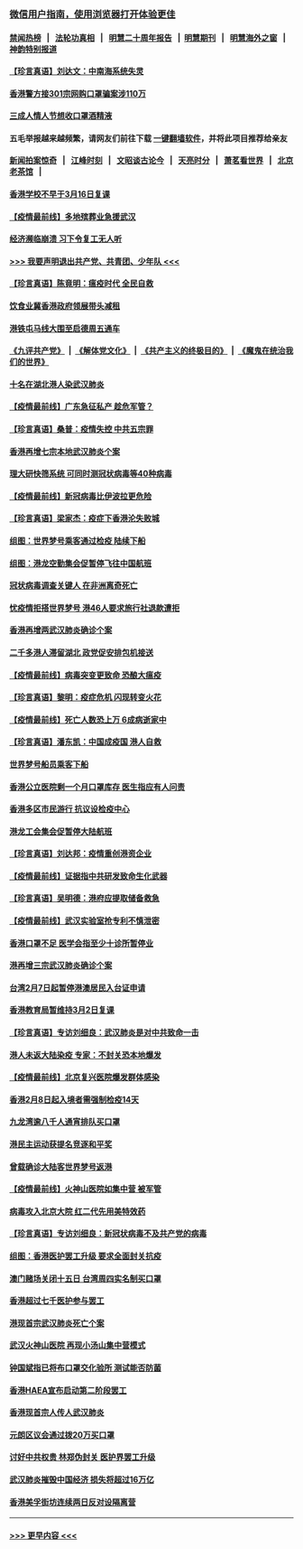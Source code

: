 ### [微信用户指南，使用浏览器打开体验更佳](https://github.com/gfw-breaker/banned-news1/blob/master/indexes/wechat-guide.md?t=0)
#### [禁闻热榜](热点新闻.md?t=0)  &nbsp;&nbsp;|&nbsp;&nbsp; [法轮功真相](https://github.com/gfw-breaker/truth/blob/master/README.md?t=0) &nbsp;&nbsp;|&nbsp;&nbsp; [明慧二十周年报告](https://github.com/gfw-breaker/mh-reports/blob/master/README.md?t=0) &nbsp;&nbsp;|&nbsp;&nbsp;[明慧期刊](https://github.com/gfw-breaker/mh-qikan) &nbsp;&nbsp;|&nbsp;&nbsp; [明慧海外之窗](https://github.com/gfw-breaker/mh-news/blob/master/README.md?t=0) &nbsp;&nbsp;|&nbsp;&nbsp; [神韵特别报道](https://github.com/gfw-breaker/mh-news/blob/master/shenyun.md?t=0)
#### [【珍言真语】刘达文：中南海系统失灵](../pages/nsc415/n11869465.md?t=02150233) 
#### [香港警方接301宗网购口罩骗案涉110万](../pages/nsc415/n11867572.md?t=02150233) 
#### [三成人情人节想收口罩酒精液](../pages/nsc415/n11867523.md?t=02150233) 
#### 五毛举报越来越频繁，请网友们前往下载 [一键翻墙软件](https://github.com/gfw-breaker/ssr-accounts)，并将此项目推荐给亲友
#### [新闻拍案惊奇](https://github.com/gfw-breaker/banned-news1/blob/master/pages/link4.md) &nbsp;&nbsp;|&nbsp;&nbsp; [江峰时刻](https://github.com/gfw-breaker/banned-news1/blob/master/pages/link4.md) &nbsp;&nbsp;|&nbsp;&nbsp; [文昭谈古论今](https://github.com/gfw-breaker/banned-news1/blob/master/pages/link4.md) &nbsp;&nbsp;|&nbsp;&nbsp; [天亮时分](https://github.com/gfw-breaker/banned-news1/blob/master/pages/link4.md) &nbsp;&nbsp;|&nbsp;&nbsp; [萧茗看世界](https://github.com/gfw-breaker/banned-news1/blob/master/pages/link4.md) &nbsp;&nbsp;|&nbsp;&nbsp; [北京老茶馆](https://github.com/gfw-breaker/banned-news1/blob/master/pages/link4.md) &nbsp;&nbsp;|&nbsp;&nbsp; 
#### [香港学校不早于3月16日复课](../pages/nsc415/n11867498.md?t=02150233) 
#### [【疫情最前线】多地殡葬业急援武汉](../pages/nsc415/n11866914.md?t=02150233) 
#### [经济濒临崩溃 习下令复工无人听](../pages/nsc415/n11867269.md?t=02150233) 
#### [>>> 我要声明退出共产党、共青团、少年队 <<<](https://github.com/begood0513/goodnews/blob/master/quit/letter.md) 
#### [【珍言真语】陈竟明：瘟疫时代 全民自救](../pages/nsc415/n11866765.md?t=02150233) 
#### [饮食业冀香港政府领展带头减租](../pages/nsc415/n11864876.md?t=02150233) 
#### [港铁屯马线大围至启德周五通车](../pages/nsc415/n11864842.md?t=02150233) 
#### [《九评共产党》](https://github.com/begood0513/9ping.md/blob/master/README.md) &nbsp;|&nbsp; [《解体党文化》](../../../../jtdwh.md/blob/master/README.md)  &nbsp;|&nbsp; [《共产主义的终极目的》](../../../../gczydzjmd.md/blob/master/README.md) &nbsp;|&nbsp; [《魔鬼在统治我们的世界》](../../../../mgztzwmdsj.md/blob/master/README.md) 
#### [十名在湖北港人染武汉肺炎](../pages/nsc415/n11864807.md?t=02150233) 
#### [【疫情最前线】广东急征私产 趁危军管？](../pages/nsc415/n11864205.md?t=02150233) 
#### [【珍言真语】桑普：疫情失控 中共五宗罪](../pages/nsc415/n11864157.md?t=02150233) 
#### [香港再增七宗本地武汉肺炎个案](../pages/nsc415/n11862405.md?t=02150233) 
#### [理大研快筛系统 可同时测冠状病毒等40种病毒](../pages/nsc415/n11862376.md?t=02150233) 
#### [【疫情最前线】新冠病毒比伊波拉更危险](../pages/nsc415/n11862199.md?t=02150233) 
#### [【珍言真语】梁家杰：疫症下香港沦失败城](../pages/nsc415/n11861588.md?t=02150233) 
#### [组图：世界梦号乘客通过检疫 陆续下船](../pages/nsc415/n11858302.md?t=02150233) 
#### [组图：港龙空勤集会促暂停飞往中国航班](../pages/nsc415/n11858190.md?t=02150233) 
#### [冠状病毒调查关键人 在非洲离奇死亡](../pages/nsc415/n11859798.md?t=02150233) 
#### [忧疫情拒搭世界梦号 港46人要求旅行社退款遭拒](../pages/nsc415/n11859849.md?t=02150233) 
#### [香港再增两武汉肺炎确诊个案](../pages/nsc415/n11859833.md?t=02150233) 
#### [二千多港人滞留湖北 政党促安排包机接送](../pages/nsc415/n11859831.md?t=02150233) 
#### [【疫情最前线】病毒突变更致命 恐酿大瘟疫](../pages/nsc415/n11859604.md?t=02150233) 
#### [【珍言真语】黎明：疫症危机 闪现转变火花](../pages/nsc415/n11859199.md?t=02150233) 
#### [【疫情最前线】死亡人数恐上万 6成病逝家中](../pages/nsc415/n11856687.md?t=02150233) 
#### [【珍言真语】潘东凯：中国成疫国 港人自救](../pages/nsc415/n11856962.md?t=02150233) 
#### [世界梦号船员乘客下船](../pages/nsc415/n11856883.md?t=02150233) 
#### [香港公立医院剩一个月口罩库存 医生指应有人问责](../pages/nsc415/n11856875.md?t=02150233) 
#### [香港多区市民游行 抗议设检疫中心](../pages/nsc415/n11856866.md?t=02150233) 
#### [港龙工会集会促暂停大陆航班](../pages/nsc415/n11856840.md?t=02150233) 
#### [【珍言真语】刘达邦：疫情重创港资企业](../pages/nsc415/n11854274.md?t=02150233) 
#### [【疫情最前线】证据指中共研发致命生化武器](../pages/nsc415/n11853087.md?t=02150233) 
#### [【珍言真语】吴明德：港府应提取储备救急](../pages/nsc415/n11852734.md?t=02150233) 
#### [【疫情最前线】武汉实验室抢专利不慎泄密](../pages/nsc415/n11850310.md?t=02150233) 
#### [香港口罩不足 医学会指至少十诊所暂停业](../pages/nsc415/n11850301.md?t=02150233) 
#### [港再增三宗武汉肺炎确诊个案](../pages/nsc415/n11850328.md?t=02150233) 
#### [台湾2月7日起暂停港澳居民入台证申请](../pages/nsc415/n11850304.md?t=02150233) 
#### [香港教育局暂维持3月2日复课](../pages/nsc415/n11850260.md?t=02150233) 
#### [【珍言真语】专访刘细良：武汉肺炎是对中共致命一击](../pages/nsc415/n11849934.md?t=02150233) 
#### [港人未返大陆染疫 专家：不封关恐本地爆发](../pages/nsc415/n11848021.md?t=02150233) 
#### [【疫情最前线】北京复兴医院爆发群体感染](../pages/nsc415/n11847626.md?t=02150233) 
#### [香港2月8日起入境者需强制检疫14天](../pages/nsc415/n11847658.md?t=02150233) 
#### [九龙湾逾八千人通宵排队买口罩](../pages/nsc415/n11847647.md?t=02150233) 
#### [港民主运动获提名竞逐和平奖](../pages/nsc415/n11847633.md?t=02150233) 
#### [曾载确诊大陆客世界梦号返港](../pages/nsc415/n11847608.md?t=02150233) 
#### [【疫情最前线】火神山医院如集中营 被军管](../pages/nsc415/n11847524.md?t=02150233) 
#### [病毒攻入北京大院 红二代先用美特效药](../pages/nsc415/n11847427.md?t=02150233) 
#### [【珍言真语】专访刘细良：新冠状病毒不及共产党的病毒](../pages/nsc415/n11847164.md?t=02150233) 
#### [组图：香港医护罢工升级 要求全面封关抗疫](../pages/nsc415/n11844107.md?t=02150233) 
#### [澳门赌场关闭十五日 台湾周四实名制买口罩](../pages/nsc415/n11845083.md?t=02150233) 
#### [香港超过七千医护参与罢工](../pages/nsc415/n11845051.md?t=02150233) 
#### [港现首宗武汉肺炎死亡个案](../pages/nsc415/n11844998.md?t=02150233) 
#### [武汉火神山医院 再现小汤山集中营模式](../pages/nsc415/n11844763.md?t=02150233) 
#### [钟国斌指已将布口罩交化验所 测试能否防菌](../pages/nsc415/n11842783.md?t=02150233) 
#### [香港HAEA宣布启动第二阶段罢工](../pages/nsc415/n11842723.md?t=02150233) 
#### [香港现首宗人传人武汉肺炎](../pages/nsc415/n11842766.md?t=02150233) 
#### [元朗区议会通过拨20万买口罩](../pages/nsc415/n11842754.md?t=02150233) 
#### [讨好中共权贵 林郑伪封关 医护界罢工升级](../pages/nsc415/n11842359.md?t=02150233) 
#### [武汉肺炎摧毁中国经济 损失将超过16万亿](../pages/nsc415/n11839723.md?t=02150233) 
#### [香港美孚街坊连续两日反对设隔离营](../pages/nsc415/n11839962.md?t=02150233) 

----
#### [ >>> 更早内容 <<< ](../indexes/nsc415-earlier.md)
